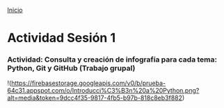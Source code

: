 <!-- No borrar o modificar -->
[Inicio](./index.md)

# Actividad Sesión 1 

### Actividad: Consulta y creación de infografía para cada tema: Python, Git y GitHub (Trabajo grupal)

!(https://firebasestorage.googleapis.com/v0/b/prueba-64c31.appspot.com/o/Introducci%C3%B3n%20a%20Python.png?alt=media&token=9dcc4f35-9817-4fb5-b97b-818c8eb3f882)
<!-- Su documentación aquí -->






